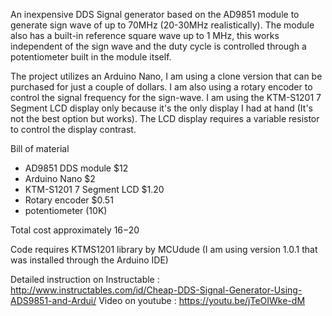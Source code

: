An inexpensive DDS Signal generator based on the AD9851 module to generate sign wave of up to 70MHz (20-30MHz realistically). The module also has a built-in reference square wave up to 1 MHz, this works independent of the sign wave and the duty cycle is controlled through a potentiometer built in the module itself.

The project utilizes an Arduino Nano, I am using a clone version that can be purchased for just a couple of dollars. I am also using a rotary encoder to control the signal frequency for the sign-wave. I am using the KTM-S1201 7 Segment LCD display only because it's the only display I had at hand (It's not the best option but works). The LCD display requires a variable resistor to control the display contrast.

Bill of material

* AD9851 DDS module $12
* Arduino Nano $2
* KTM-S1201 7 Segment LCD $1.20
* Rotary encoder $0.51
* potentiometer (10K)

Total cost approximately $16-$20

Code requires KTMS1201 library by MCUdude (I am using version 1.0.1 that was installed through the Arduino IDE)

Detailed instruction on Instructable :  http://www.instructables.com/id/Cheap-DDS-Signal-Generator-Using-ADS9851-and-Ardui/
Video on youtube : https://youtu.be/jTeOIWke-dM

